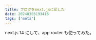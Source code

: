 ```yaml
---
title: ブログをnext.jsに戻した
date: 20240303193416
tags: ['meta']
---
```


next.js 14 にして、app router も使ってみた。
